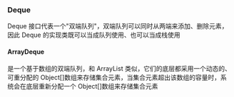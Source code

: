 ### Deque

Deque 接口代表一个"双端队列"，双端队列可以同时从两端来添加、删除元素，因此 Deque 的实现类既可以当成队列使用、也可以当成栈使用



#### ArrayDeque

是一个基于数组的双端队列，和 ArrayList 类似，它们的底层都采用一个动态的、可重分配的 Object[]数组来存储集合元素，当集合元素超出该数组的容量时，系统会在底层重新分配一个 Object[]数组来存储集合元素

